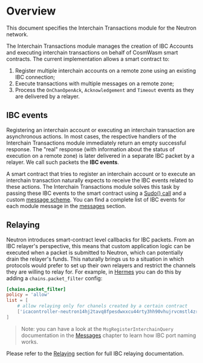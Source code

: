 # Overview

This document specifies the Interchain Transactions module for the Neutron network.

The Interchain Transactions module manages the creation of IBC Accounts and executing interchain transactions on behalf of CosmWasm smart contracts. The current implementation allows a smart contract to:

1. Register multiple interchain accounts on a remote zone using an existing IBC connection;
2. Execute transactions with multiple messages on a remote zone;
3. Process the `OnChanOpenAck`, `Acknowledgement` and `Timeout` events as they are delivered by a relayer.

## IBC events

Registering an interchain account or executing an interchain transaction are asynchronous actions. In most cases, the respective handlers of the Interchain Transactions module immediately return an empty successful response. The "real" response (with information about the status of execution on a remote zone) is later delivered in a separate IBC packet by a relayer. We call such packets the **IBC events**.

A smart contract that tries to register an interchain account or to execute an interchain transaction naturally expects to receive the IBC events related to these actions. The Interchain Transactions module solves this task by passing these IBC events to the smart contract using a [Sudo() call](https://github.com/CosmWasm/wasmd/blob/288609255ad92dfe5c54eae572fe7d6010e712eb/x/wasm/keeper/keeper.go#L453) and a custom [message scheme](https://github.com/neutron-org/neutron/blob/master/internal/sudo/sudo.go). You can find a complete list of IBC events for each module message in the [messages](./messages) section.

## Relaying

Neutron introduces smart-contract level callbacks for IBC packets. From an IBC relayer's perspective, this means that custom application logic can be executed when a packet is submitted to Neutron, which can potentially drain the relayer's funds. This naturally brings us to a situation in which protocols would prefer to set up their own relayers and restrict the channels they are willing to relay for. For example, in [Hermes](https://github.com/informalsystems/ibc-rs) you can do this by adding a `chains.packet_filter` config:

```toml
[chains.packet_filter]
policy = 'allow'
list = [
    # allow relaying only for chanels created by a certain contract  
    ['icacontroller-neutron14hj2tavq8fpesdwxxcu44rty3hh90vhujrvcmstl4zr3txmfvw9s5c2epq*', '*'],
]
```

> Note: you can have a look at the `MsgRegisterInterchainQuery` documentation in the [Messages](./messages.md) chapter to learn how IBC port naming works.

Please refer to the [Relaying](../../relaying/ibc-relayer-guide.md) section for full IBC relaying documentation.
